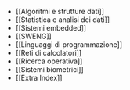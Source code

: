 - [[Algoritmi e strutture dati]]
- [[Statistica e analisi dei dati]]
- [[Sistemi embedded]]
- [[SWENG]]
- [[Linguaggi di programmazione]]
- [[Reti di calcolatori]]
- [[Ricerca operativa]]
- [[Sistemi biometrici]]
- [[Extra Index]]